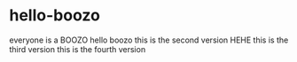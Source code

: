 # hello-boozo
everyone is a BOOZO
hello boozo this is the second version HEHE
this is the third version
this is the fourth version
